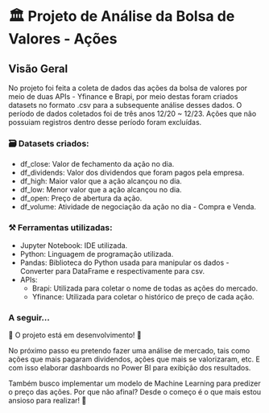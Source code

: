 <h1>🏛️ Projeto de Análise da Bolsa de Valores - Ações</h1>
<h2>Visão Geral</h2>
<p>No projeto foi feita a coleta de dados das ações da bolsa de valores por meio de duas APIs - Yfinance e Brapi, por meio destas foram criados datasets no formato .csv para a subsequente análise desses dados. O período de dados coletados foi de três anos 12/20 ~ 12/23. Ações que não possuiam registros dentro desse período foram excluídas.</p>

<h3>🗃️ Datasets criados:</h3>
<ul>
  <li>df_close: Valor de fechamento da ação no dia.</li>
  <li>df_dividends: Valor dos dividendos que foram pagos pela empresa.</li>
  <li>df_high: Maior valor que a ação alcançou no dia.</li>
  <li>df_low: Menor valor que a ação alcançou no dia.</li>
  <li>df_open: Preço de abertura da ação.</li>
  <li>df_volume: Atividade de negociação da ação no dia - Compra e Venda.</li>
</ul>
<h3>⚒️ Ferramentas utilizadas:</h3>
<ul>
  <li>Jupyter Notebook: IDE utilizada.</li>
  <li>Python: Linguagem de programação utilizada.</li>
  <li>Pandas: Biblioteca do Python usada para manipular os dados - Converter para DataFrame e respectivamente para csv.</li>
  <li>APIs:
    <ul>
      <li>Brapi: Utilizada para coletar o nome de todas as ações do mercado.</li>
      <li>Yfinance: Utilizada para coletar o histórico de preço de cada ação.</li>
    </ul>
  </li>
</ul>

<h3>A seguir...</h3>
<p>🚧 O projeto está em desenvolvimento! 🚧</p>
  <p>No próximo passo eu pretendo fazer uma análise de mercado, tais como ações que mais pagaram dividendos, ações que mais se valorizaram, etc. E com isso elaborar dashboards no Power BI para exibição dos resultados.</p>
  <p>Também busco implementar um modelo de Machine Learning para predizer o preço das ações. Por que não afinal? Desde o começo é o que mais estou ansioso para realizar! 👻</p>
